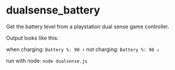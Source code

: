 # dualsense_battery
Get the battery level from a playstation dual sense game controller.

Output looks like this:

when charging: `Battery %: 90 ↑`
not charging: `Battery %: 90 ↓`

run with node:
`node dualsense.js`
